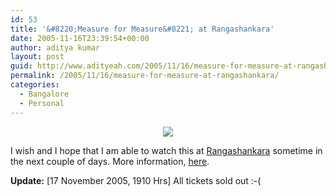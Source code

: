 ```yaml
---
id: 53
title: '&#8220;Measure for Measure&#8221; at Rangashankara'
date: 2005-11-16T23:39:54+00:00
author: aditya kumar
layout: post
guid: http://www.adityeah.com/2005/11/16/measure-for-measure-at-rangashankara/
permalink: /2005/11/16/measure-for-measure-at-rangashankara/
categories:
  - Bangalore
  - Personal
---
```

<div align="center">
  <img src="http://img.photobucket.com/albums/v629/aditya2507/complicite.jpg" />
</div>



I wish and I hope that I am able to watch this at [Rangashankara](http://rangashankara.org/) sometime in the next couple of days. More information, [here](http://www.complicite.org/productions/detail.html?id=38).

**Update:** [17 November 2005, 1910 Hrs] All tickets sold out :-(